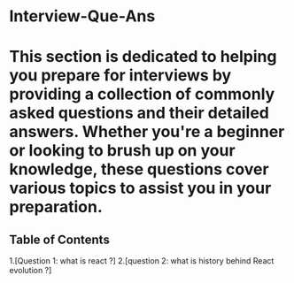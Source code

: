 # Interview-Que-Ans


# This section is dedicated to helping you prepare for interviews by providing a collection of commonly asked questions and their detailed answers. Whether you're a beginner or looking to brush up on your knowledge, these questions cover various topics to assist you in your preparation.



## Table of Contents

1.[Question 1: what is react ?] 
2.[question 2: what is history behind React evolution ?] 
